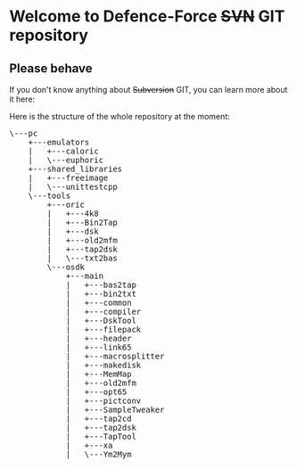 
# Welcome to Defence-Force ~~SVN~~ GIT repository

## Please behave

If you don't know anything about ~~Subversion~~ GIT, you can learn more about it here:

<!--
<ul>
<li><a href="http://subversion.tigris.org">The Subversion website</a></li>
<li><a href="http://svnbook.red-bean.com">The official SubVersion book</a></li>
</ul>

If you want to install a subversion client, here is a selection for the various OSes:
<ul>
<li>Windows: <a href="http://tortoisesvn.tigris.org/">Tortoise SVN</a> (<a href="http://tortoisesvn.net/downloads">binaries</a>)</li>
<li>BeOS: <a href="http://bebits.com/app/3962">SVN binaries</a></li>
<li>Haiku: <code>installoptionalpackage -a subversion</code></li>
<li>GNU/Linux:</li>
<ul>
<li>Debian-based, Ubuntu: <a href="apt:subversion">subversion package</a>, or <code>apt-get install subversion</code></li>
<li>RPM-based (RedHat, Mandriva, ...): <code>rpm -ivh subversion</code></li>
</ul>
<li>MacOS: <a href="http://subversion.tigris.org/">Subversion</a> (<a href="http://subversion.tigris.org/getting.html#osx">binaries</a>), <a href="http://scplugin.tigris.org/">SCPlugin</a> (<a href="http://scplugin.tigris.org/servlets/ProjectDocumentList">binaries</a>, <a href="http://scplugin.tigris.org/servlets/ProjectProcess?pageID=rgnEkt">installation</a>)</li>
</ul>

If you want to check out the repository with the command-line client:<br>
<code>svn co http://miniserve.defence-force.org/svn</code>
<br>
<br>

If you want to be added as a user so you can modify, please <a href="mailto:webmaster@defence-force.org">contact the webmaster</a>.
<br>
-->

Here is the structure of the whole repository at the moment:

<pre>
\---pc
    +---emulators
    |   +---caloric
    |   \---euphoric
    +---shared_libraries
    |   +---freeimage
    |   \---unittestcpp
    \---tools
        +---oric
        |   +---4k8
        |   +---Bin2Tap
        |   +---dsk
        |   +---old2mfm
        |   +---tap2dsk
        |   \---txt2bas
        \---osdk
            +---main
            |   +---bas2tap
            |   +---bin2txt
            |   +---common
            |   +---compiler
            |   +---DskTool
            |   +---filepack
            |   +---header
            |   +---link65
            |   +---macrosplitter
            |   +---makedisk
            |   +---MemMap
            |   +---old2mfm
            |   +---opt65
            |   +---pictconv
            |   +---SampleTweaker
            |   +---tap2cd
            |   +---tap2dsk
            |   +---TapTool
            |   +---xa
            |   \---Ym2Mym

